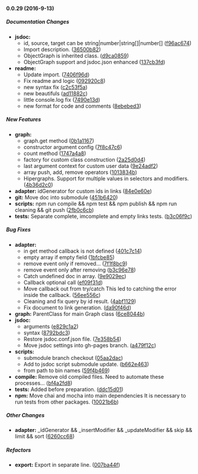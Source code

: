 #### 0.0.29 (2016-9-13)

##### Documentation Changes

* **jsdoc:**
  * id, source, target can be string|number|string[]|number[] ([f96ac674](https://github.com/AncientSouls/Graph/commit/f96ac674518324043c697cdfe8cfb92caf689ebe))
  * Import description. ([36500b82](https://github.com/AncientSouls/Graph/commit/36500b82ce3eb3ec544409c14523e90f9893aab2))
  * ObjectGraph is inherited class. ([d9ca0859](https://github.com/AncientSouls/Graph/commit/d9ca08592226dcb216af2cccd4489385f785c9cf))
  * ObjectGraph support and jsdoc.json enhanced ([137cb3fd](https://github.com/AncientSouls/Graph/commit/137cb3fd7b00104bbfc22f2b1a04ce78ad84b1bc))
* **readme:**
  * Update import. ([7406f96d](https://github.com/AncientSouls/Graph/commit/7406f96d96769feb63a6a45d3fc064ae1bd247af))
  * Fix readme and logic ([092920c8](https://github.com/AncientSouls/Graph/commit/092920c8e004773996a4bfb4350b256d66d7f145))
  * new syntax fix ([c2c53f5a](https://github.com/AncientSouls/Graph/commit/c2c53f5ac16b21f1d35906aef9ffe9dae8e2f3e5))
  * new beautifuls ([ad11882c](https://github.com/AncientSouls/Graph/commit/ad11882c9ecd4ae7e7ff2f5600f8c03425f3c91f))
  * little console.log fix ([7490e13d](https://github.com/AncientSouls/Graph/commit/7490e13d081764965f508353ec16e9c02ad86bb0))
  * new format for code and comments ([8ebebed3](https://github.com/AncientSouls/Graph/commit/8ebebed35690e18e9e1f90eb6b9f09a93a6d7126))

##### New Features

* **graph:**
  * graph.get method ([0b1a1167](https://github.com/AncientSouls/Graph/commit/0b1a1167261bd3939f2cf64863bf5c1ea2f60491))
  * constructor argument config ([7f8c47c6](https://github.com/AncientSouls/Graph/commit/7f8c47c6eeae4f5e292cde71a620b0c0a136dab6))
  * count method ([1747a4a8](https://github.com/AncientSouls/Graph/commit/1747a4a8eaef4584c2f48f792a5c35e89110d362))
  * factory for custom class construction ([2a25d0d4](https://github.com/AncientSouls/Graph/commit/2a25d0d4106e65a135ce381e7be45106a9c471b7))
  * last argument context for custom user data ([9e24adf2](https://github.com/AncientSouls/Graph/commit/9e24adf279f5009090e49d4c5069c3fee1ba50ab))
  * array push, add, remove operators ([1013834b](https://github.com/AncientSouls/Graph/commit/1013834b8356794504fd2bed9416c3ce500f03df))
  * Hipergraphs. Support for multiple values in selectors and modifiers. ([4b36d2c0](https://github.com/AncientSouls/Graph/commit/4b36d2c036a07d5e97fc144d2dfafcf4f71b11ef))
* **adapter:** idGenerator for custom ids in links ([84e0e60e](https://github.com/AncientSouls/Graph/commit/84e0e60eb8f71a6da60384694e8ae47e48e9d5a5))
* **git:** Move doc into submodule ([451b6420](https://github.com/AncientSouls/Graph/commit/451b6420bd5c1a29f6ad0b4f204c7b9ad5898c97))
* **scripts:** npm run compile && npm test && npm publish && npm run cleaning && git push ([2fb0c6cb](https://github.com/AncientSouls/Graph/commit/2fb0c6cbf453bee859b30cfe616f402b91520b36))
* **tests:** Separate complete, imcomplete and empty links tests. ([b3c06f9c](https://github.com/AncientSouls/Graph/commit/b3c06f9cad9b2832c8f13b39c25393a143d3dde7))

##### Bug Fixes

* **adapter:**
  * in get method callback is not defined ([401c7c14](https://github.com/AncientSouls/Graph/commit/401c7c143b6816e5d4ecd9bac8df91283b25ab1c))
  * empty array if empty field ([1bfcbe85](https://github.com/AncientSouls/Graph/commit/1bfcbe85e0993d97473508fbd85ac8cc2638280a))
  * remove event only if removed... ([7f1f8bc9](https://github.com/AncientSouls/Graph/commit/7f1f8bc904c46573155cb753a7e5b719d32fbeae))
  * remove event only after removing ([b3c96e78](https://github.com/AncientSouls/Graph/commit/b3c96e786e0c74855c340f822117eebea26db7c7))
  * Catch undefined doc in array. ([9e9029ec](https://github.com/AncientSouls/Graph/commit/9e9029ecbbce38d94d042f90fdec8788a8b63e6e))
  * Callback optional call ([ef09f31d](https://github.com/AncientSouls/Graph/commit/ef09f31d6261ed576f523528628021c482ef36b5))
  * Move callback out from try/catch This led to catching the error inside the callback. ([56ee556c](https://github.com/AncientSouls/Graph/commit/56ee556c429cd0ad3b6914c9b2b46ff2528f0a36))
  * Cleaning and fix query by id result. ([4abf1129](https://github.com/AncientSouls/Graph/commit/4abf1129c8b28dc219b5da0b48936f4ee4eb760b))
  * Fix document to link generation. ([da90f46d](https://github.com/AncientSouls/Graph/commit/da90f46d762f9662036e56676e24ab44571d63b3))
* **graph:** ParentClass for main Graph class ([6ce8044b](https://github.com/AncientSouls/Graph/commit/6ce8044b788b871a241eb59688687a8e8c26c801))
* **jsdoc:**
  * arguments ([e829c1a2](https://github.com/AncientSouls/Graph/commit/e829c1a251bb459123c172c2416c5b327a303d6f))
  * syntax ([8792bdc3](https://github.com/AncientSouls/Graph/commit/8792bdc3cd4be3d5e1eb95281e76401f5a6ba6d4))
  * Restore jsdoc.conf.json file. ([7e358b54](https://github.com/AncientSouls/Graph/commit/7e358b540f384d19be8e414eac6437352a50e75d))
  * Move jsdoc settings into gh-pages branch. ([a479f12c](https://github.com/AncientSouls/Graph/commit/a479f12cc2c57dd26ee76030141b70b4fdc3d40c))
* **scripts:**
  * submodule branch checkout ([05aa2dac](https://github.com/AncientSouls/Graph/commit/05aa2dacb316cd2b812ac64b451bfa872dcaa410))
  * Add to jsdoc script submodule update. ([b662e463](https://github.com/AncientSouls/Graph/commit/b662e463dcf5835bdba2595191972fdf41ef9a75))
  * from path to bin names ([59f4b469](https://github.com/AncientSouls/Graph/commit/59f4b469377140ead35112d359b750e61182d573))
* **compile:** Remove old compiled files. Need to automate these processes... ([bf4a2fd8](https://github.com/AncientSouls/Graph/commit/bf4a2fd80936ce0befa6a3a0b9e3ab9fde978eed))
* **tests:** Added before preparation. ([ddc15d01](https://github.com/AncientSouls/Graph/commit/ddc15d014b711dcd6d53fd967d865270af00983b))
* **npm:** Move chai and mocha into main dependencies It is necessary to run tests from other packages. ([10021b6b](https://github.com/AncientSouls/Graph/commit/10021b6bdd03b27ebdfbcbd8a9b2cc11db72710b))

##### Other Changes

* **adapter:** _idGenerator && _insertModifier && _updateModifier && skip && limit && sort ([6260cc68](https://github.com/AncientSouls/Graph/commit/6260cc68a56101fe54f357b25a9a49d7b7ce2ec9))

##### Refactors

* **export:** Export in separate line. ([007ba44f](https://github.com/AncientSouls/Graph/commit/007ba44f2fba8032eafc0b837910f4de2d15692e))


